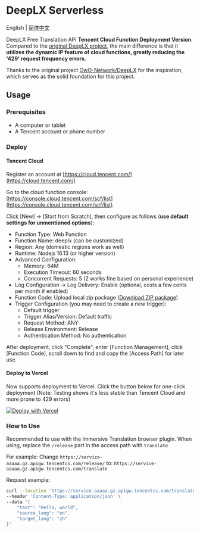 # DeepLX Serverless

English | [简体中文](./README.md)

DeepLX Free Translation API **Tencent Cloud Function Deployment Version**. Compared to the [original DeepLX project](https://github.com/OwO-Network/DeepLX), the main difference is that it **utilizes the dynamic IP feature of cloud functions, greatly reducing the '429' request frequency errors**.

Thanks to the original project [OwO-Network/DeepLX](https://github.com/OwO-Network/DeepLX) for the inspiration, which serves as the solid foundation for this project.

## Usage

### Prerequisites

- A computer or tablet
- A Tencent account or phone number

### Deploy

#### Tencent Cloud

Register an account at [https://cloud.tencent.com/](https://cloud.tencent.com/)

Go to the cloud function console: [https://console.cloud.tencent.com/scf/list](https://console.cloud.tencent.com/scf/list)

Click [New] -> [Start from Scratch], then configure as follows (**use default settings for unmentioned options**):

- Function Type: Web Function
- Function Name: deeplx (can be customized)
- Region: Any (domestic regions work as well)
- Runtime: Nodejs 16.13 (or higher version)
- Advanced Configuration:
    - Memory: 64M
    - Execution Timeout: 60 seconds
    - Concurrent Requests: 5 (2 works fine based on personal experience)
- Log Configuration -> Log Delivery: Enable (optional, costs a few cents per month if enabled)
- Function Code: Upload local zip package ([Download ZIP package](https://github.com/LegendLeo/deeplx-serverless/releases/download/v1.0.0/dist.zip))
- Trigger Configuration (you may need to create a new trigger):
    - Default trigger
    - Trigger Alias/Version: Default traffic
    - Request Method: ANY
    - Release Environment: Release
    - Authentication Method: No authentication

After deployment, click "Complete", enter [Function Management], click [Function Code], scroll down to find and copy the [Access Path] for later use.

#### Deploy to Vercel

Now supports deployment to Vercel. Click the button below for one-click deployment (Note: Testing shows it's less stable than Tencent Cloud and more prone to 429 errors)

[![Deploy with Vercel](https://vercel.com/button)](https://vercel.com/new/clone?repository-url=https%3A%2F%2Fgithub.com%2FLegendLeo%2Fdeeplx-serverless)

### How to Use

Recommended to use with the Immersive Translation browser plugin. When using, replace the `/release` part in the access path with `translate`

For example: Change `https://service-aaaaa.gz.apigw.tencentcs.com/release/` to: `https://service-aaaaa.gz.apigw.tencentcs.com/translate`

Request example:

```bash
curl --location 'https://service-aaaaa.gz.apigw.tencentcs.com/translate' \
--header 'Content-Type: application/json' \
--data '{
    "text": "Hello, world",
    "source_lang": "en",
    "target_lang": "zh"
}'
